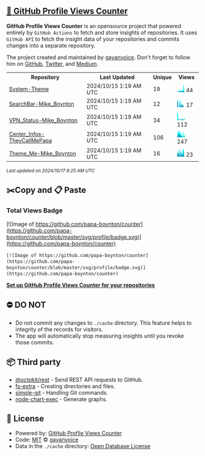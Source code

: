 ## [🚀 GitHub Profile Views Counter](https://github.com/gayanvoice/github-profile-views-counter)
**GitHub Profile Views Counter** is an opensource project that powered entirely by  `GitHub Actions` to fetch and store insights of repositories.
It uses `GitHub API` to fetch the insight data of your repositories and commits changes into a separate repository.

The project created and maintained by [gayanvoice](https://github.com/gayanvoice). Don't forget to follow him on [GitHub](https://github.com/gayanvoice), [Twitter](https://twitter.com/gayanvoice), and [Medium](https://gayanvoice.medium.com/).

<table>
	<tr>
		<th>
			Repository
		</th>
		<th>
			Last Updated
		</th>
		<th>
			Unique
		</th>
		<th>
			Views
		</th>
	</tr>
	<tr>
		<td>
			<a href="https://github.com/papa-boynton/counter/tree/master/readme/520295942/year.md">
				System-Theme
			</a>
		</td>
		<td>
			2024/10/15 1:19 AM UTC
		</td>
		<td>
			19
		</td>
		<td>
			<img alt="Response time graph" src="https://github.com/papa-boynton/counter/raw/master/graph/520295942/small/year.png" height="20"> 44
		</td>
	</tr>
	<tr>
		<td>
			<a href="https://github.com/papa-boynton/counter/tree/master/readme/490698767/year.md">
				SearchBar-Mike_Boynton
			</a>
		</td>
		<td>
			2024/10/15 1:19 AM UTC
		</td>
		<td>
			12
		</td>
		<td>
			<img alt="Response time graph" src="https://github.com/papa-boynton/counter/raw/master/graph/490698767/small/year.png" height="20"> 17
		</td>
	</tr>
	<tr>
		<td>
			<a href="https://github.com/papa-boynton/counter/tree/master/readme/584236136/year.md">
				VPN_Status-Mike_Boynton
			</a>
		</td>
		<td>
			2024/10/15 1:19 AM UTC
		</td>
		<td>
			34
		</td>
		<td>
			<img alt="Response time graph" src="https://github.com/papa-boynton/counter/raw/master/graph/584236136/small/year.png" height="20"> 112
		</td>
	</tr>
	<tr>
		<td>
			<a href="https://github.com/papa-boynton/counter/tree/master/readme/685756151/year.md">
				Center_Infos-TheyCallMePapa
			</a>
		</td>
		<td>
			2024/10/15 1:19 AM UTC
		</td>
		<td>
			106
		</td>
		<td>
			<img alt="Response time graph" src="https://github.com/papa-boynton/counter/raw/master/graph/685756151/small/year.png" height="20"> 247
		</td>
	</tr>
	<tr>
		<td>
			<a href="https://github.com/papa-boynton/counter/tree/master/readme/564028308/year.md">
				Theme_Me-Mike_Boynton
			</a>
		</td>
		<td>
			2024/10/15 1:19 AM UTC
		</td>
		<td>
			16
		</td>
		<td>
			<img alt="Response time graph" src="https://github.com/papa-boynton/counter/raw/master/graph/564028308/small/year.png" height="20"> 23
		</td>
	</tr>
</table>

<small><i>Last updated on 2024/10/17 6:25 AM UTC</i></small>

## ✂️Copy and 📋 Paste
### Total Views Badge
[![Image of https://github.com/papa-boynton/counter](https://github.com/papa-boynton/counter/blob/master/svg/profile/badge.svg)](https://github.com/papa-boynton/counter)

```readme
[![Image of https://github.com/papa-boynton/counter](https://github.com/papa-boynton/counter/blob/master/svg/profile/badge.svg)](https://github.com/papa-boynton/counter)
```
[**Set up GitHub Profile Views Counter for your repositories**](https://github.com/gayanvoice/github-profile-views-counter)
## ⛔ DO NOT
- Do not commit any changes to `./cache` directory. This feature helps to integrity of the records for visitors.
- The app will automatically stop measuring insights until you revoke those commits.
## 📦 Third party

- [@octokit/rest](https://www.npmjs.com/package/@octokit/rest) - Send REST API requests to GitHub.
- [fs-extra](https://www.npmjs.com/package/fs-extra) - Creating directories and files.
- [simple-git](https://www.npmjs.com/package/simple-git) - Handling Git commands.
- [node-chart-exec](https://www.npmjs.com/package/node-chart-exec) - Generate graphs.
## 📄 License
- Powered by: [GitHub Profile Views Counter](https://github.com/gayanvoice/github-profile-views-counter)
- Code: [MIT](./LICENSE) © [gayanvoice](https://github.com/gayanvoice)
- Data in the `./cache` directory: [Open Database License](https://opendatacommons.org/licenses/odbl/1-0/)